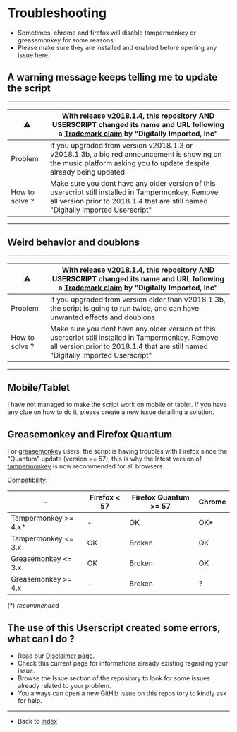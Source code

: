 # Troubleshooting

* Sometimes, chrome and firefox will disable tampermonkey or greasemonkey  for some reasons.
* Please make sure they are installed and enabled before opening any issue here.

## A warning message keeps telling me to update the script

- - - 

|:warning:|**With release v2018.1.4, this repository AND USERSCRIPT changed its name and URL following a [Trademark claim](./DigitallyImportedTrademarkClaim.md) by "Digitally Imported, Inc"**|
|---|---|
|Problem|If you upgraded from version v2018.1.3 or v2018.1.3b, a big red announcement is showing on the music platform asking you to update despite already being updated |
|How to solve ?|  Make sure you dont have any older version of this userscript still installed in Tampermonkey. Remove all version prior to 2018.1.4 that are still named "Digitally Imported Userscript" |

- - -

## Weird behavior and doublons

- - - 

|:warning:|**With release v2018.1.4, this repository AND USERSCRIPT changed its name and URL following a [Trademark claim](./DigitallyImportedTrademarkClaim.md) by "Digitally Imported, Inc"**|
|---|---|
|Problem|If you upgraded from version older than v2018.1.3b, the script is going to run twice, and can have unwanted effects and doublons|
|How to solve ?|  Make sure you dont have any older version of this userscript still installed in Tampermonkey. Remove all version prior to 2018.1.4 that are still named "Digitally Imported Userscript" |

- - -

## Mobile/Tablet
I have not managed to make the script work on mobile or tablet. If you have any clue on how to do it, please create a new issue detailing a solution.

## Greasemonkey and Firefox Quantum
For [greasemonkey](https://addons.mozilla.org/en-gb/firefox/addon/greasemonkey/) users, the script is having troubles with Firefox since the "Quantum" update (version >= 57), this is why the latest version of  [tampermonkey](https://chrome.google.com/webstore/detail/tampermonkey/dhdgffkkebhmkfjojejmpbldmpobfkfo) is now recommended for all browsers.

Compatibility:

| -  | Firefox < 57 |  Firefox Quantum >= 57 | Chrome |
|---|---|---|---|
| Tampermonkey >= 4.x* | - | OK | OK* |
| Tampermonkey <= 3.x | OK | Broken | OK |
| Greasemonkey <= 3.x | OK | Broken | OK |
| Greasemonkey >= 4.x | - | Broken | ? |

(*) *recommended*



## The use of this Userscript created some errors, what can I do ?

* Read our [Disclaimer page](./disclaimer.md).
* Check this current page for informations already existing regarding your issue.
* Browse the Issue section of the repository to look for some issues already related to your problem.
* You always can open a new GitHib Issue on this repository to kindly ask for help. 


- - -
* Back to [index](../README.md)
